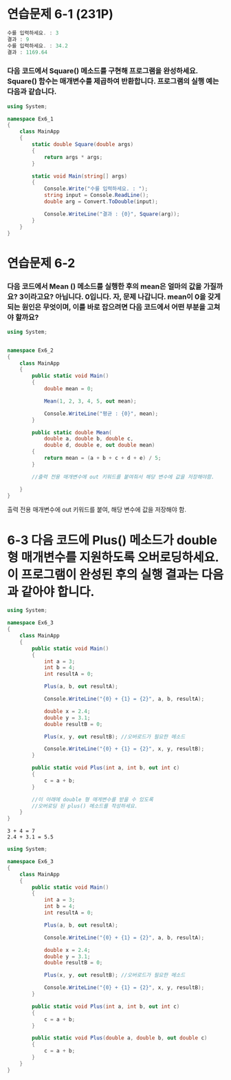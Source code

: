 # 연습문제 6-1 (231P)
```csharp
수를 입력하세요. : 3
결과 : 9
수를 입력하세요. : 34.2
결과 : 1169.64
```
### 다음 코드에서 Square() 메소드를 구현해 프로그램을 완성하세요. Square() 함수는 매개변수를 제곱하여 반환합니다. 프로그램의 실행 예는 다음과 같습니다.

```csharp
using System;

namespace Ex6_1
{
    class MainApp
    {
        static double Square(double args)
        {
            return args * args;
        }

        static void Main(string[] args) 
        {
            Console.Write("수를 입력하세요. : ");
            string input = Console.ReadLine();
            double arg = Convert.ToDouble(input);

            Console.WriteLine("결과 : {0}", Square(arg));
        }
    }
}
```

# 연습문제 6-2
### 다음 코드에서 Mean () 메소드를 실행한 후의 mean은 얼마의 값을 가질까요? 3이라고요? 아닙니다. 0입니다. 자, 문제 나갑니다. mean이 0을 갖게 되는 원인은 무엇이며, 이를 바로 잡으려면 다음 코드에서 어떤 부분을 고쳐야 할까요?

```csharp
using System;


namespace Ex6_2
{
    class MainApp
    {
        public static void Main()
        {
            double mean = 0;

            Mean(1, 2, 3, 4, 5, out mean);

            Console.WriteLine("평균 : {0}", mean);
        }

        public static double Mean(
            double a, double b, double c,
            double d, double e, out double mean)
        {
            return mean = (a + b + c + d + e) / 5;
        }

        //출력 전용 매개변수에 out 키워드를 붙여줘서 해당 변수에 값을 저장해야함.

    }
}

```

출력 전용 매개변수에 out 키워드를 붙여, 해당 변수에 값을 저장해야 함.

# 6-3 다음 코드에 Plus() 메소드가 double 형 매개변수를 지원하도록 오버로딩하세요. 이 프로그램이 완성된 후의 실행 결과는 다음과 같아야 합니다.

```csharp
using System;

namespace Ex6_3
{
    class MainApp
    {
        public static void Main()
        {
            int a = 3;
            int b = 4;
            int resultA = 0;

            Plus(a, b, out resultA);

            Console.WriteLine("{0} + {1} = {2}", a, b, resultA);

            double x = 2.4;
            double y = 3.1;
            double resultB = 0;

            Plus(x, y, out resultB); //오버로드가 필요한 메소드

            Console.WriteLine("{0} + {1} = {2}", x, y, resultB);
        }

        public static void Plus(int a, int b, out int c)
        {
            c = a + b;
        }

        //이 아래에 double 형 매게변수를 받을 수 있도록
        //오버로딩 된 plus() 메소드를 작성하세요.
    }
}

```

```
3 + 4 = 7
2.4 + 3.1 = 5.5
```

```csharp
using System;

namespace Ex6_3
{
    class MainApp
    {
        public static void Main()
        {
            int a = 3;
            int b = 4;
            int resultA = 0;

            Plus(a, b, out resultA);

            Console.WriteLine("{0} + {1} = {2}", a, b, resultA);

            double x = 2.4;
            double y = 3.1;
            double resultB = 0;

            Plus(x, y, out resultB); //오버로드가 필요한 메소드

            Console.WriteLine("{0} + {1} = {2}", x, y, resultB);
        }

        public static void Plus(int a, int b, out int c)
        {
            c = a + b;
        }

        public static void Plus(double a, double b, out double c)
        {
            c = a + b;
        }
    }
}

```